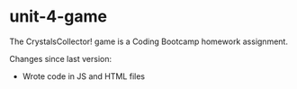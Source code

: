 # unit-4-game
The CrystalsCollector! game is a Coding Bootcamp homework assignment.

Changes since last version:
- Wrote code in JS and HTML files
